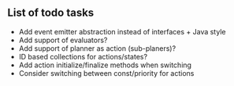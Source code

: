 ## List of todo tasks

- Add event emitter abstraction instead of interfaces + Java style
- Add support of evaluators?
- Add support of planner as action (sub-planers)?
- ID based collections for actions/states?
- Add action initialize/finalize methods when switching
- Consider switching between const/priority for actions
